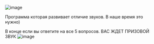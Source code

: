 ![image](https://github.com/PENTAPUNK/Budilnik-zvonok/assets/168985234/44c2fa22-3584-4c31-beb0-95a2ba3a0eb2)

Программа которая развивает отличие звуков. В наше время это нужно)

В конце если вы ответите на все 5 вопросов. ВАС ЖДЕТ ПРИЗОВОЙ ЗВУК
![image](https://github.com/PENTAPUNK/Budilnik-zvonok/assets/168985234/1db10ee1-db87-4c8e-bdcb-b94f4d3414cc)
